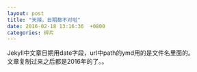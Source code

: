 ```yaml
---
layout: post
title: "天辣，日期都不对啦"
date: 2016-02-18 13:16:36  +0800
categories: 碎片
---
```


Jekyll中文章日期用date字段，url中path的ymd用的是文件名里面的。  
文章复制过来之后都是2016年的了。。